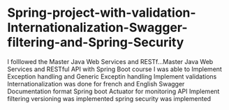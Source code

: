 # Spring-project-with-validation-Internationalization-Swagger-filtering-and-Spring-Security
I folllowed the Master Java Web Services and RESTf…Master Java Web Services and RESTful API with Spring Boot course
I was able to Implement Exception handling and Generic Exceptin handling
Implement validations
Internationalization was done for french and English
Swagger Documentation format
Spring boot Actuator for monitoring API
Implement filtering
versioning was implemented 
spring security was implemented
